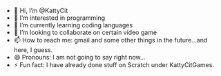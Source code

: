 - 👋 Hi, I’m @KattyCit
- 👀 I’m interested in programming
- 🌱 I’m currently learning coding languages
- 💞️ I’m looking to collaborate on certain video game
- 📫 How to reach me: gmail and some other things in the future...and here, I guess.
- 😄 Pronouns: I am not going to say right now...
- ⚡ Fun fact: I have already done stuff on Scratch under KattyCitGames.
